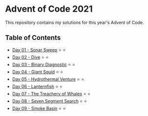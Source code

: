 # Advent of Code 2021

This repository contains my solutions for this year's Advent of Code.

## Table of Contents

* [Day 01 - Sonar Sweep](day-01-sonar-sweep/src/main/java/com/michaelburgstaller/adventofcode/sonarsweep/SonarSweep.java) ⭐ ⭐
* [Day 02 - Dive](day-02-dive/src/main/java/com/michaelburgstaller/adventofcode/dive/Dive.java) ⭐ ⭐
* [Day 03 - Binary Diagnostic](day-03-binary-diagnostic/src/main/java/com/michaelburgstaller/adventofcode/binarydiagnostic/BinaryDiagnostic.java) ⭐ ⭐
* [Day 04 - Giant Squid](day-04-giant-squid/src/main/java/com/michaelburgstaller/adventofcode/giantsquid/GiantSquid.java) ⭐ ⭐
* [Day 05 - Hydrothermal Venture](day-05-hydrothermal-venture/src/main/java/com/michaelburgstaller/adventofcode/hydrothermalventure/HydrothermalVenture.java) ⭐ ⭐
* [Day 06 - Lanternfish](day-06-lanternfish/src/main/java/com/michaelburgstaller/adventofcode/lanternfish/Lanternfish.java) ⭐ ⭐
* [Day 07 - The Treachery of Whales](day-07-the-treachery-of-whales/src/main/java/com/michaelburgstaller/adventofcode/treacheryofwhales/TreacheryOfWhales.java) ⭐ ⭐
* [Day 08 - Seven Segment Search](day-08-seven-segment-search/src/main/java/com/michaelburgstaller/adventofcode/sevensegmentsearch/SevenSegmentSearch.java) ⭐ ⭐
* [Day 09 - Smoke Basin](day-09-smoke-basin/src/main/java/com/michaelburgstaller/adventofcode/smokebasin/SmokeBasin.java) ⭐ ⭐